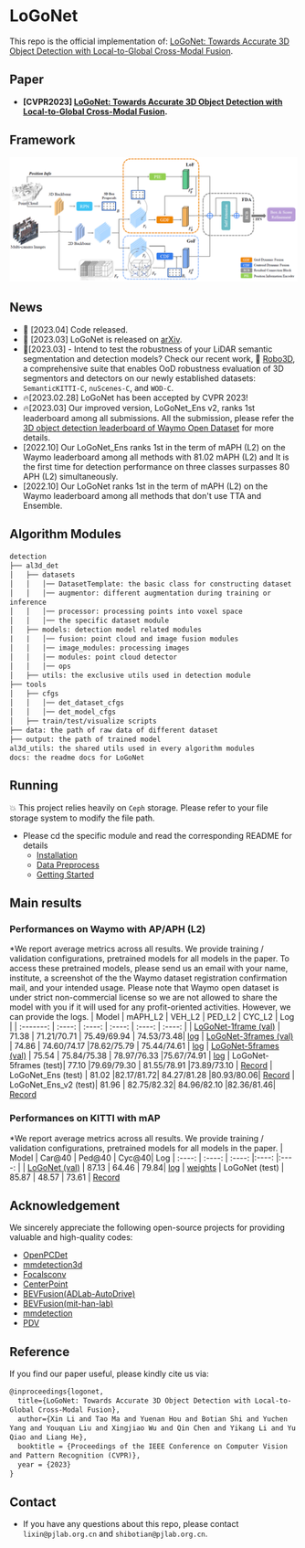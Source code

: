 # LoGoNet
This repo is the official implementation of: [LoGoNet: Towards Accurate 3D Object Detection with Local-to-Global Cross-Modal Fusion](https://arxiv.org/abs/2303.03595). 
## Paper
- **[CVPR2023] [LoGoNet: Towards Accurate 3D Object Detection with Local-to-Global Cross-Modal Fusion](https://arxiv.org/abs/2303.03595).**

## Framework
![image](./docs/figs/logonet.png)

## News
- :dart: [2023.04] Code released.
- :saxophone: [2023.03] LoGoNet is released on [arXiv](https://arxiv.org/abs/2303.03595).
- 🍻[2023.03] - Intend to test the robustness of your LiDAR semantic segmentation and detection models? Check our recent work, :robot: [Robo3D](https://github.com/ldkong1205/Robo3D), a comprehensive suite that enables OoD robustness evaluation of 3D segmentors and detectors on our newly established datasets: `SemanticKITTI-C`, `nuScenes-C`, and `WOD-C`.
- 🔥[2023.02.28] LoGoNet has been accepted by CVPR 2023!
- 🔥[2023.03] Our improved version, LoGoNet_Ens v2, ranks 1st leaderboard among all submissions. All the submission, please refer the [3D object detection leaderboard of Waymo Open Dataset](https://waymo.com/open/challenges/2020/3d-detection/) for more details.
- [2022.10] Our LoGoNet_Ens ranks 1st in the term of mAPH (L2) on the Waymo leaderboard among all methods with 81.02 mAPH (L2) and It is the first time for detection performance on three classes surpasses 80 APH (L2) simultaneously. 
- [2022.10] Our LoGoNet ranks 1st in the term of mAPH (L2) on the Waymo leaderboard among all methods that don't use TTA and Ensemble. 

## Algorithm Modules
  ```
  detection
  ├── al3d_det
  │   ├── datasets
  │   │   │── DatasetTemplate: the basic class for constructing dataset
  │   │   │── augmentor: different augmentation during training or inference
  │   │   │── processor: processing points into voxel space
  │   │   │── the specific dataset module
  │   ├── models: detection model related modules
  |   |   │── fusion: point cloud and image fusion modules
  │   │   │── image_modules: processing images
  │   │   │── modules: point cloud detector
  │   │   │── ops
  │   ├── utils: the exclusive utils used in detection module
  ├── tools
  │   ├── cfgs
  │   │   │── det_dataset_cfgs
  │   │   │── det_model_cfgs
  │   ├── train/test/visualize scripts  
  ├── data: the path of raw data of different dataset
  ├── output: the path of trained model
  al3d_utils: the shared utils used in every algorithm modules
  docs: the readme docs for LoGoNet
  ```


## Running
💥 This project relies heavily on `Ceph` storage. Please refer to your file storage system to modify the file path.
- Please cd the specific module and read the corresponding README for details
  - [Installation](docs/INSTALL.md)
  - [Data Preprocess](docs/DATA_PREPROCESS.md)
  - [Getting Started](docs/STARTED.md)


## Main results
### Performances on Waymo with AP/APH (L2)
*We report average metrics across all results. We provide training / validation configurations, pretrained models for all models in the paper. To access these pretrained models, please send us an email with your name, institute, a screenshot of the the Waymo dataset registration confirmation mail, and your intended usage. Please note that Waymo open dataset is under strict non-commercial license so we are not allowed to share the model with you if it will used for any profit-oriented activities. However, we can provide the logs. 
|  Model   | mAPH_L2 | VEH_L2 | PED_L2 | CYC_L2 | Log |
|  :-------:  |  :----: |  :----:  |  :----:  |  :----: |  :----:  |
| [LoGoNet-1frame  (val)](detection/tools/cfgs/det_model_cfgs/waymo/LoGoNet-1f.yaml) |  71.38 | 71.21/70.71 | 75.49/69.94 | 74.53/73.48| [log](https://drive.google.com/file/d/13oQETbn33902wy-fcq6qOj2dCM8UHmRT/view?usp=share_link)
| [LoGoNet-3frames (val)](detection/tools/cfgs/det_model_cfgs/waymo/LoGoNet-3f.yaml)  |  74.86 | 74.60/74.17 |78.62/75.79  | 75.44/74.61 | [log](https://drive.google.com/file/d/16-mYTeQsQ9Ku-6BWhhgLPXpUMQouDvjT/view?usp=share_link)
| [LoGoNet-5frames (val)](detection/tools/cfgs/det_model_cfgs/waymo/LoGoNet-5f.yaml)  |  75.54 | 75.84/75.38 | 78.97/76.33 |75.67/74.91  | [log](https://drive.google.com/file/d/1qjBnr0RvuA3QAahi3tUpl5envRLB45Uo/view?usp=share_link)
| LoGoNet-5frames (test)| 77.10 |79.69/79.30 | 81.55/78.91 |73.89/73.10 | [Record](https://waymo.com/open/challenges/entry/?challenge=DETECTION_3D&challengeId=DETECTION_3D)
| LoGoNet_Ens (test) |  81.02 |82.17/81.72| 84.27/81.28 |80.93/80.06| [Record](https://waymo.com/open/challenges/entry/?challenge=DETECTION_3D&challengeId=DETECTION_3D) 
| LoGoNet_Ens_v2 (test)| 81.96 | 82.75/82.32| 84.96/82.10 |82.36/81.46| [Record](https://waymo.com/open/challenges/entry/?challenge=DETECTION_3D&challengeId=DETECTION_3D) 


### Performances on KITTI with mAP
*We report average metrics across all results. We provide training / validation configurations, pretrained models for all models in the paper.
|  Model   | Car@40 | Ped@40 | Cyc@40| Log
|  :----:  |  :----:  |  :----:  |:----:  |:----:  |
| [LoGoNet (val)](detection/tools/cfgs/det_model_cfgs/kitti/LoGoNet-kitti.yaml) | 87.13 | 64.46 | 79.84| [log](https://drive.google.com/file/d/1QApkSbgFxwhKpIw7m7Mh3IZnla-_xmG9/view?usp=share_link) \| [weights](https://drive.google.com/file/d/1NMBi-s7bGMDMSslehdKU_GXpFEHE-5T5/view?usp=share_link)
| LoGoNet (test) | 85.87 | 48.57 | 73.61 |  [Record](https://www.cvlibs.net/datasets/kitti/eval_object_detail.php?&result=7e931a9e899c5716eba314a2013901c2685f05df) 

## Acknowledgement
We sincerely appreciate the following open-source projects for providing valuable and high-quality codes: 
- [OpenPCDet](https://github.com/open-mmlab/OpenPCDet)
- [mmdetection3d](https://github.com/open-mmlab/mmdetection3d)
- [Focalsconv](https://github.com/dvlab-research/FocalsConv)
- [CenterPoint](https://github.com/tianweiy/CenterPoint)
- [BEVFusion(ADLab-AutoDrive)](https://github.com/ADLab-AutoDrive/BEVFusion)
- [BEVFusion(mit-han-lab)](https://github.com/mit-han-lab/bevfusion)
- [mmdetection](https://github.com/open-mmlab/mmdetection)
- [PDV](https://github.com/TRAILab/PDV)
## Reference
If you find our paper useful, please kindly cite us via:
```
@inproceedings{logonet,
  title={LoGoNet: Towards Accurate 3D Object Detection with Local-to-Global Cross-Modal Fusion},
  author={Xin Li and Tao Ma and Yuenan Hou and Botian Shi and Yuchen Yang and Youquan Liu and Xingjiao Wu and Qin Chen and Yikang Li and Yu Qiao and Liang He},
  booktitle = {Proceedings of the IEEE Conference on Computer Vision and Pattern Recognition (CVPR)},
  year = {2023}
}
```
## Contact
- If you have any questions about this repo, please contact `lixin@pjlab.org.cn` and `shibotian@pjlab.org.cn`.
